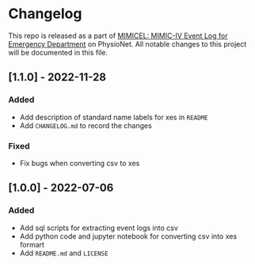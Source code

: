 # Changelog

This repo is released as a part of [MIMICEL: MIMIC-IV Event Log for Emergency Department](https://physionet.org/content/mimicel-ed/1.0.0/) on PhysioNet. All notable changes to this project will be documented in this file. 

## [1.1.0] - 2022-11-28

### Added

- Add description of standard name labels for xes in `README`
- Add `CHANGELOG.md` to record the changes

### Fixed

- Fix bugs when converting csv to xes

## [1.0.0] - 2022-07-06

### Added

- Add sql scripts for extracting event logs into csv
- Add python code and jupyter notebook for converting csv into xes formart
- Add `README.md` and `LICENSE`
